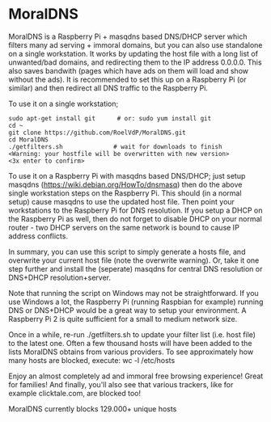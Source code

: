 # MoralDNS
MoralDNS is a Raspberry Pi + masqdns based DNS/DHCP server which filters many ad serving + immoral domains, but you can also use standalone on a single workstation. It works by updating the host file with a long list of unwanted/bad domains, and redirecting them to the IP address 0.0.0.0. This also saves bandwith (pages which have ads on them will load and show without the ads). It is recommended to set this up on a Raspberry Pi (or similar) and then redirect all DNS traffic to the Raspberry Pi.

To use it on a single workstation;

    sudo apt-get install git      # or: sudo yum install git
    cd ~
    git clone https://github.com/RoelVdP/MoralDNS.git
    cd MoralDNS
    ./getfilters.sh              # wait for downloads to finish
    <Warning: your hostfile will be overwritten with new version>
    <3x enter to confirm>

To use it on a Raspberry Pi with masqdns based DNS/DHCP; just setup masqdns (https://wiki.debian.org/HowTo/dnsmasq) then do the above single workstation steps on the Raspberry Pi. This should (in a normal setup) cause masqdns to use the updated host file. Then point your workstations to the Raspberry Pi for DNS resolution. If you setup a DHCP on the Raspberry Pi as well, then do not forget to disable DHCP on your normal router - two DHCP servers on the same network is bound to cause IP address conflicts.

In summary, you can use this script to simply generate a hosts file, and overwrite your current host file (note the overwrite warning). Or, take it one step further and install the (seperate) masqdns for central DNS resolution or DNS+DHCP resolution+server.

Note that running the script on Windows may not be straightforward. If you use Windows a lot, the Raspberry Pi (running Raspbian for example) running DNS or DNS+DHCP would be a great way to setup your environment. A Raspberry Pi 2 is quite sufficient for a small to medium network size.

Once in a while, re-run ./getfilters.sh to update your filter list (i.e. host file) to the latest one. Often a few thousand hosts will have been added to the lists MoralDNS obtains from various providers. To see approximately how many hosts are blocked, execute:  wc -l /etc/hosts

Enjoy an almost completely ad and immoral free browsing experience! Great for families! And finally, you'll also see that various trackers, like for example clicktale.com, are blocked too!

MoralDNS currently blocks 129.000+ unique hosts
